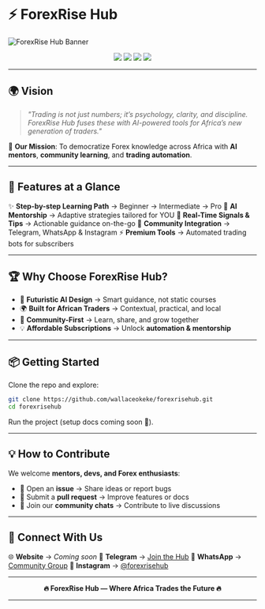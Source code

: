 # ⚡ ForexRise Hub

![ForexRise Hub Banner](https://img.shields.io/badge/ForexRise%20Hub-Futuristic%20Forex%20Mentorship-blueviolet?style=for-the-badge\&logo=github)

<p align="center">
  <img src="https://img.shields.io/badge/Made%20with-Python-blue?style=flat-square&logo=python" />
  <img src="https://img.shields.io/badge/AI-Powered-success?style=flat-square&logo=OpenAI" />
  <img src="https://img.shields.io/badge/Community-Driven-orange?style=flat-square&logo=whatsapp" />
  <img src="https://img.shields.io/badge/Market%20Guidance-Live-brightgreen?style=flat-square&logo=chart-line" />
</p>  

---

## 🌍 Vision

> *"Trading is not just numbers; it’s psychology, clarity, and discipline. ForexRise Hub fuses these with AI-powered tools for Africa’s new generation of traders."*

🎯 **Our Mission**: To democratize Forex knowledge across Africa with **AI mentors**, **community learning**, and **trading automation**.

---

## 🚀 Features at a Glance

✨ **Step-by-step Learning Path** → Beginner → Intermediate → Pro
🤖 **AI Mentorship** → Adaptive strategies tailored for YOU
📡 **Real-Time Signals & Tips** → Actionable guidance on-the-go
💬 **Community Integration** → Telegram, WhatsApp & Instagram
⚡ **Premium Tools** → Automated trading bots for subscribers

---

## 🏆 Why Choose ForexRise Hub?

* 🔮 **Futuristic AI Design** → Smart guidance, not static courses
* 🌍 **Built for African Traders** → Contextual, practical, and local
* 🤝 **Community-First** → Learn, share, and grow together
* 💡 **Affordable Subscriptions** → Unlock **automation & mentorship**

---

## 📦 Getting Started

Clone the repo and explore:

```bash
git clone https://github.com/wallaceokeke/forexrisehub.git
cd forexrisehub
```

Run the project (setup docs coming soon 🚀).

---

## 💡 How to Contribute

We welcome **mentors, devs, and Forex enthusiasts**:

* 🔹 Open an **issue** → Share ideas or report bugs
* 🔹 Submit a **pull request** → Improve features or docs
* 🔹 Join our **community chats** → Contribute to live discussions

---

## 📲 Connect With Us

🌐 **Website** → *Coming soon*
💬 **Telegram** → [Join the Hub](#)
📱 **WhatsApp** → [Community Group](#)
📸 **Instagram** → [@forexrisehub](#)

---

<p align="center">
  <b>🔥 ForexRise Hub — Where Africa Trades the Future 🔥</b>
</p>  

---
